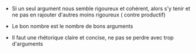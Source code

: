 
- Si un seul argument nous semble rigoureux et cohérent, alors s'y tenir et ne pas en rajouter d'autres moins rigoureux ( contre productif) 

- Le bon nombre est le nombre de bons arguments 

- Il faut une rhétorique claire et concise, ne pas se perdre avec trop d'arguments 

